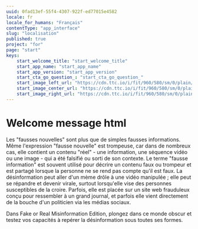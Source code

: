 ```yaml
---
uuid: 0fad13ef-55f4-4307-922f-ed77015e4582
locale: fr
locale_for_humans: "Français"
contentType: "app_interface"
slug: "localisation"
published: true
project: "for"
page: "start"
keys:
    start_welcome_title: "start_welcome_title"
    start_app_name: "start_app_name"
    start_app_version: "start_app_version"
    start_cta_go_question_: "start_cta_go_question_"
    start_image_left_url: "https://cdn.ttc.io/i/fit/960/580/sm/0/plain/fake-or-real-news-edition/1.jpg"
    start_image_center_url: "https://cdn.ttc.io/i/fit/960/580/sm/0/plain/fake-or-real-news-edition/2.jpg"
    start_image_right_url: "https://cdn.ttc.io/i/fit/960/580/sm/0/plain/fake-or-real-news-edition/3.jpg"
---
```

# Welcome message html

Les "fausses nouvelles" sont plus que de simples fausses informations. Même l'expression "fausse nouvelle" est trompeuse, car dans de nombreux cas, elle contient un contenu "réel" - une information, une séquence vidéo ou une image - qui a été falsifié ou sorti de son contexte. 
Le terme "fausse information" est souvent utilisé pour décrire un contenu faux ou trompeur et est partagé lorsque la personne ne se rend pas compte qu'il est faux. La désinformation peut aller d'un mème drôle à une vidéo manipulée ; elle peut se répandre et devenir virale, surtout lorsqu'elle vise des personnes susceptibles de la croire. Parfois, elle est placée sur un site web frauduleux conçu pour ressembler à un grand journal, et parfois elle vient directement de la bouche d'un politicien via les médias sociaux. 

Dans Fake or Real Misinformation Edition, plongez dans ce monde obscur et testez vos capacités à repérer la désinformation sous toutes ses formes.
